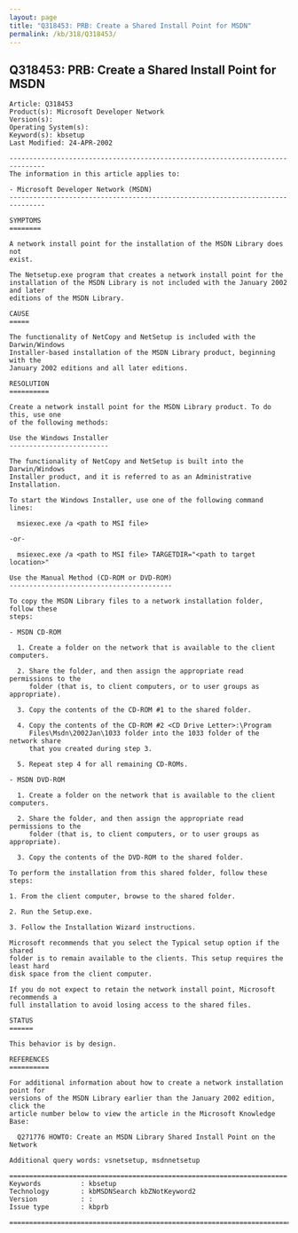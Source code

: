 ```yaml
---
layout: page
title: "Q318453: PRB: Create a Shared Install Point for MSDN"
permalink: /kb/318/Q318453/
---
```


## Q318453: PRB: Create a Shared Install Point for MSDN

	Article: Q318453
	Product(s): Microsoft Developer Network
	Version(s): 
	Operating System(s): 
	Keyword(s): kbsetup
	Last Modified: 24-APR-2002
	
	-------------------------------------------------------------------------------
	The information in this article applies to:
	
	- Microsoft Developer Network (MSDN) 
	-------------------------------------------------------------------------------
	
	SYMPTOMS
	========
	
	A network install point for the installation of the MSDN Library does not
	exist.
	
	The Netsetup.exe program that creates a network install point for the
	installation of the MSDN Library is not included with the January 2002 and later
	editions of the MSDN Library.
	
	CAUSE
	=====
	
	The functionality of NetCopy and NetSetup is included with the Darwin/Windows
	Installer-based installation of the MSDN Library product, beginning with the
	January 2002 editions and all later editions.
	
	RESOLUTION
	==========
	
	Create a network install point for the MSDN Library product. To do this, use one
	of the following methods:
	
	Use the Windows Installer
	-------------------------
	
	The functionality of NetCopy and NetSetup is built into the Darwin/Windows
	Installer product, and it is referred to as an Administrative Installation.
	
	To start the Windows Installer, use one of the following command lines:
	
	  msiexec.exe /a <path to MSI file>
	
	-or-
	
	  msiexec.exe /a <path to MSI file> TARGETDIR="<path to target location>"
	
	Use the Manual Method (CD-ROM or DVD-ROM)
	-----------------------------------------
	
	To copy the MSDN Library files to a network installation folder, follow these
	steps:
	
	- MSDN CD-ROM
	
	  1. Create a folder on the network that is available to the client computers.
	
	  2. Share the folder, and then assign the appropriate read permissions to the
	     folder (that is, to client computers, or to user groups as appropriate).
	
	  3. Copy the contents of the CD-ROM #1 to the shared folder.
	
	  4. Copy the contents of the CD-ROM #2 <CD Drive Letter>:\Program
	     Files\Msdn\2002Jan\1033 folder into the 1033 folder of the network share
	     that you created during step 3.
	
	  5. Repeat step 4 for all remaining CD-ROMs.
	
	- MSDN DVD-ROM
	
	  1. Create a folder on the network that is available to the client computers.
	
	  2. Share the folder, and then assign the appropriate read permissions to the
	     folder (that is, to client computers, or to user groups as appropriate).
	
	  3. Copy the contents of the DVD-ROM to the shared folder.
	
	To perform the installation from this shared folder, follow these steps:
	
	1. From the client computer, browse to the shared folder.
	
	2. Run the Setup.exe.
	
	3. Follow the Installation Wizard instructions.
	
	Microsoft recommends that you select the Typical setup option if the shared
	folder is to remain available to the clients. This setup requires the least hard
	disk space from the client computer.
	
	If you do not expect to retain the network install point, Microsoft recommends a
	full installation to avoid losing access to the shared files.
	
	STATUS
	======
	
	This behavior is by design.
	
	REFERENCES
	==========
	
	For additional information about how to create a network installation point for
	versions of the MSDN Library earlier than the January 2002 edition, click the
	article number below to view the article in the Microsoft Knowledge Base:
	
	  Q271776 HOWTO: Create an MSDN Library Shared Install Point on the Network
	
	Additional query words: vsnetsetup, msdnnetsetup
	
	======================================================================
	Keywords          : kbsetup 
	Technology        : kbMSDNSearch kbZNotKeyword2
	Version           : :
	Issue type        : kbprb
	
	=============================================================================
	
